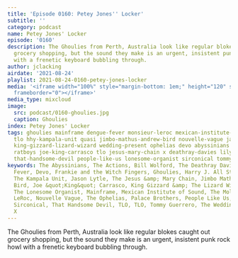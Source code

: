 ```yaml
---
title: 'Episode 0160: Petey Jones'' Locker'
subtitle: ''
category: podcast
name: Petey Jones' Locker
episode: '0160'
description: The Ghoulies from Perth, Australia look like regular blokes caught out
  grocery shopping, but the sound they make is an urgent, insistent punk rock howl
  with a frenetic keyboard bubbling through.
author: jclacking
airdate: '2021-08-24'
playlist: 2021-08-24-0160-petey-jones-locker
media: '<iframe width="100%" style="margin-bottom: 1em;" height="120" src="https://www.mixcloud.com/widget/iframe/?feed=%2Fthe-lacking-org%2F2xqjhd-160-petey-jones-locker&hide_artwork=1&hide_cover=1&light=1"
  frameborder="0"></iframe>'
media_type: mixcloud
image:
  src: podcast/0160-ghoulies.jpg
  caption: Ghoulies
index: Petey Jones' Locker
tags: ghoulies mainframe dengue-fever monsieur-leroc mexican-institute-of-sound bill-wolford
  tlo hhy-kampala-unit quasi jimbo-mathus-andrew-bird nouvelle-vague jason-lytle palace-brothers
  king-gizzard-lizard-wizard wedding-present ophelias devo abyssinians actions harry-j-all-stars
  ratboys joe-king-carrasco tlo jesus-mary-chain x deathray-davies lilys moles frankie-witch-fingers
  that-handsome-devil people-like-us lonesome-organist sirconical tommy-guerrero
keywords: The Abyssinians, The Actions, Bill Wolford, The Deathray Davies, Dengue
  Fever, Devo, Frankie and the Witch Fingers, Ghoulies, Harry J. All Stars, HHY &amp;
  The Kampala Unit, Jason Lytle, The Jesus &amp; Mary Chain, Jimbo Mathus &amp; Andrew
  Bird, Joe &quot;King&quot; Carrasco, King Gizzard &amp; The Lizard Wizard, Lilys,
  The Lonesome Organist, Mainframe, Mexican Institute of Sound, The Moles, Monsieur
  LeRoc, Nouvelle Vague, The Ophelias, Palace Brothers, People Like Us, Quasi, Ratboys,
  Sirconical, That Handsome Devil, TLO, TLO, Tommy Guerrero, The Wedding Present,
  X
---
```

The Ghoulies from Perth, Australia look like regular blokes caught out grocery shopping, but the sound they make is an urgent, insistent punk rock howl with a frenetic keyboard bubbling through.
